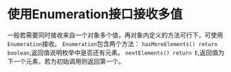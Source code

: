 # 使用Enumeration接口接收多值
一般若需要同时接收来自一个对象多个值，再对象内定义的方法可行下，可使用`Enumeration`接收。
`Enumeration`包含两个方法：
`hasMoreElements() return boolean`,返回值说明枚举中是否还有元素。
`nextElements() return E`,返回值为下一个元素，若为初始调用则返回第一个。